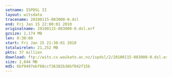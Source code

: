```yaml
---
setname: ISPDSL II
layout: witsdata
tracename: 20100115-083000-0.dsl
end: Fri Jan 15 22:00:01 2010
originalname: 20100115-083000-0.dsl.erf
gzsize: 1,174 MB
len: 0:30:00
start: Fri Jan 15 21:30:01 2010
totalwirelen: 21,252 MB
pkts: 37 million
download: ftp://wits.cs.waikato.ac.nz/ispdsl/2/20100115-083000-0.dsl.erf.gz
size: 2,844 MB
md5: 6bf9497ebf68ccf36382b36bf042f15b
---
```


